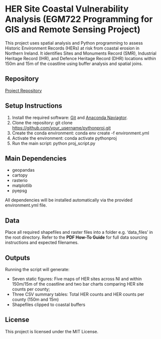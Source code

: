 # HER Site Coastal Vulnerability Analysis (EGM722 Programming for GIS and Remote Sensing Project)
This project uses spatial analysis and Python programming to assess Historic Environment Records (HERs) at risk from coastal erosion in Northern Ireland. It identifies Sites and Monuments Record (SMR), Industrial Heritage Record (IHR), and Defence Heritage Record (DHR) locations within 150m and 15m of the coastline using buffer analysis and spatial joins.
## Repository
[Project Repository](https://github.com/acarlin97/pythonproj)
## Setup Instructions
1. Install the required software: [Git](https://git-scm.com/) and [Anaconda Naviagtor](https://www.anaconda.com/download).
2. Clone the repository: git clone https://github.com/your_username/pythonproj.git
3. Create the conda environment: conda env create -f environment.yml
4. Activate the environment: conda activate pythonproj
5. Run the main script: python proj_script.py
## Main Dependencies
- geopandas
- cartopy
- rasterio
- matplotlib
- pyepsg

All dependencies will be installed automatically via the provided environment.yml file.
## Data
Place all required shapefiles and raster files into a folder e.g. ‘data_files’ in the root directory. Refer to the **PDF How-To Guide** for full data sourcing instructions and expected filenames.
## Outputs
Running the script will generate:
- Seven static figures: Five maps of HER sites across NI and within 150m/15m of the coastline and two bar charts comparing HER site counts per county;
- Three CSV summary tables: Total HER counts and HER counts per county (150m and 15m)
- Shapefiles clipped to coastal buffers
## License
This project is licensed under the MIT License.